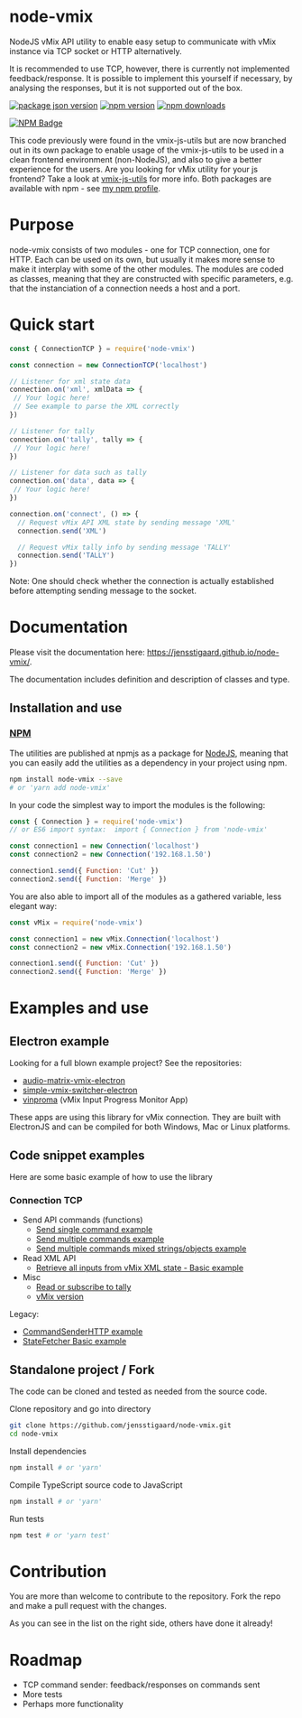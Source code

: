 # node-vmix

NodeJS vMix API utility to enable easy setup to communicate with vMix instance via TCP socket or HTTP alternatively.

It is recommended to use TCP, however, there is currently not implemented feedback/response.
It is possible to implement this yourself if necessary, by analysing the responses, but it is not supported out of the box.

[![package json version](https://img.shields.io/github/package-json/v/jensstigaard/node-vmix.svg)](https://github.com/jensstigaard/node-vmix)
[![npm version](https://badge.fury.io/js/node-vmix.svg)](https://www.npmjs.com/package/node-vmix)
[![npm downloads](https://img.shields.io/npm/dm/node-vmix)](https://www.npmjs.com/package/node-vmix)

[![NPM Badge](https://nodei.co/npm/node-vmix.png)](https://npmjs.com/package/node-vmix)

This code previously were found in the vmix-js-utils but are now branched out in its own package to enable usage of the vmix-js-utils to be used in a clean frontend environment (non-NodeJS), and also to give a better experience for the users. Are you looking for vMix utility for your js frontend? Take a look at [vmix-js-utils](https://github.com/jensstigaard/vmix-js-utils) for more info.
Both packages are available with npm - see [my npm profile](https://www.npmjs.com/~jensstigaard).

# Purpose
node-vmix consists of two modules - one for TCP connection, one for HTTP.
Each can be used on its own, but usually it makes more sense to make it interplay with some of the other modules.
The modules are coded as classes, meaning that they are constructed with specific parameters, e.g. that the instanciation of a connection needs a host and a port.


# Quick start
```javascript
const { ConnectionTCP } = require('node-vmix')

const connection = new ConnectionTCP('localhost')

// Listener for xml state data
connection.on('xml', xmlData => {
 // Your logic here!
 // See example to parse the XML correctly
})

// Listener for tally
connection.on('tally', tally => {
 // Your logic here!
})

// Listener for data such as tally
connection.on('data', data => {
 // Your logic here!
})

connection.on('connect', () => {
  // Request vMix API XML state by sending message 'XML'
  connection.send('XML')

  // Request vMix tally info by sending message 'TALLY'
  connection.send('TALLY')
})
```
Note: One should check whether the connection is actually established before attempting sending message to the socket.



# Documentation

Please visit the documentation here: https://jensstigaard.github.io/node-vmix/.

The documentation includes definition and description of classes and type.


## Installation and use
### [NPM](https://www.npmjs.com/package/node-vmix)
The utilities are published at npmjs as a package for  [NodeJS](https://nodejs.org/en/), meaning that you can easily add the utilities as a dependency in your project using npm.
```sh
npm install node-vmix --save
# or 'yarn add node-vmix'
```

In your code the simplest way to import the modules is the following:

```javascript
const { Connection } = require('node-vmix')
// or ES6 import syntax:  import { Connection } from 'node-vmix'

const connection1 = new Connection('localhost')
const connection2 = new Connection('192.168.1.50')

connection1.send({ Function: 'Cut' })
connection2.send({ Function: 'Merge' })
```

You are also able to import all of the modules as a gathered variable, less elegant way:

```javascript
const vMix = require('node-vmix')

const connection1 = new vMix.Connection('localhost')
const connection2 = new vMix.Connection('192.168.1.50')

connection1.send({ Function: 'Cut' })
connection2.send({ Function: 'Merge' })
```


# Examples and use
## Electron example
Looking for a full blown example project? See the repositories:
 * [audio-matrix-vmix-electron](https://github.com/jensstigaard/audio-matrix-vmix-electron)
 * [simple-vmix-switcher-electron](https://github.com/jensstigaard/simple-vmix-switcher-electron)
 * [vinproma](https://github.com/jensstigaard/vinproma) (vMix Input Progress Monitor App)
 
These apps are using this library for vMix connection. They are built with ElectronJS and can be compiled for both Windows, Mac or Linux platforms.

## Code snippet examples
Here are some basic example of how to use the library
### Connection TCP
 * Send API commands (functions)
   * [Send single command example](../../blob/master/examples/connection-tcp/send-commands/single.js)
   * [Send multiple commands example](../../blob/master/examples/connection-tcp/send-commands/multiple.js)
   * [Send multiple commands mixed strings/objects example](../../blob/master/examples/connection-tcp/send-commands/multiple-mixed.js)
 * Read XML API
   * [Retrieve all inputs from vMix XML state - Basic example](../../blob/master/examples/connection-tcp/retrieve-state-basic.js)
 * Misc
   * [Read or subscribe to tally](../../blob/master/examples/connection/tcp/tally.js)
   * [vMix version](../../blob/master/examples/connection/tcp/get-vmix-version.js)


Legacy:
 * [CommandSenderHTTP example](../../blob/master/examples/command-sender-http.js)
 * [StateFetcher Basic example](../../blob/master/examples/state-fetcher-basic.js)



## Standalone project / Fork
The code can be cloned and tested as needed from the source code.

Clone repository and go into directory
```sh
git clone https://github.com/jensstigaard/node-vmix.git
cd node-vmix
```
Install dependencies
```sh
npm install # or 'yarn'
```
Compile TypeScript source code to JavaScript
```sh
npm install # or 'yarn'
```
Run tests
```sh
npm test # or 'yarn test'

```

# Contribution
You are more than welcome to contribute to the repository.
Fork the repo and make a pull request with the changes.

As you can see in the list on the right side, others have done it already!


# Roadmap
 - TCP command sender: feedback/responses on commands sent
 - More tests
 - Perhaps more functionality
